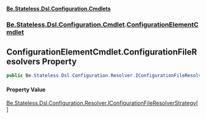 #### [Be.Stateless.Dsl.Configuration.Cmdlets](README.md 'README')
### [Be.Stateless.Dsl.Configuration.Cmdlet](Be.Stateless.Dsl.Configuration.Cmdlet.md 'Be.Stateless.Dsl.Configuration.Cmdlet').[ConfigurationElementCmdlet](ConfigurationElementCmdlet.md 'Be.Stateless.Dsl.Configuration.Cmdlet.ConfigurationElementCmdlet')

## ConfigurationElementCmdlet.ConfigurationFileResolvers Property

```csharp
public Be.Stateless.Dsl.Configuration.Resolver.IConfigurationFileResolverStrategy[] ConfigurationFileResolvers { get; set; }
```

#### Property Value
[Be.Stateless.Dsl.Configuration.Resolver.IConfigurationFileResolverStrategy](https://docs.microsoft.com/en-us/dotnet/api/Be.Stateless.Dsl.Configuration.Resolver.IConfigurationFileResolverStrategy 'Be.Stateless.Dsl.Configuration.Resolver.IConfigurationFileResolverStrategy')[[]](https://docs.microsoft.com/en-us/dotnet/api/System.Array 'System.Array')